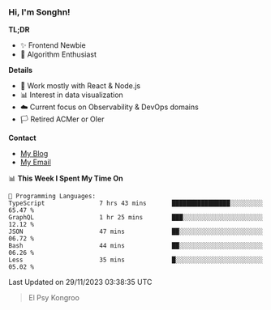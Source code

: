 ### Hi, I'm Songhn!

**TL;DR**

- ✨ Frontend Newbie
- 🎈 Algorithm Enthusiast

**Details**

- 🎯 Work mostly with React & Node.js
- 📊 Interest in data visualization
- ☁️ Current focus on Observability & DevOps domains
- 🏳️ Retired ACMer or OIer

**Contact**
- [My Blog](https://blog.songhn.com)
- [My Email](mailto:songhn233@gmail.com)

<!--START_SECTION:waka-->
📊 **This Week I Spent My Time On** 

```text
💬 Programming Languages: 
TypeScript               7 hrs 43 mins       ████████████████░░░░░░░░░   65.47 % 
GraphQL                  1 hr 25 mins        ███░░░░░░░░░░░░░░░░░░░░░░   12.12 % 
JSON                     47 mins             ██░░░░░░░░░░░░░░░░░░░░░░░   06.72 % 
Bash                     44 mins             ██░░░░░░░░░░░░░░░░░░░░░░░   06.26 % 
Less                     35 mins             █░░░░░░░░░░░░░░░░░░░░░░░░   05.02 % 
```


 Last Updated on 29/11/2023 03:38:35 UTC
<!--END_SECTION:waka-->

> El Psy Kongroo
